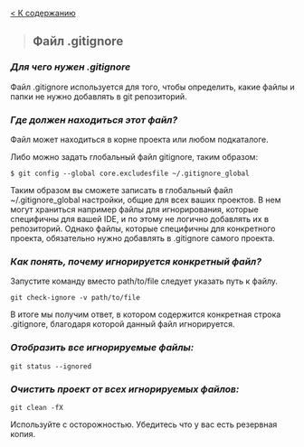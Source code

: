 [< К содержанию](readme.md)

>## **Файл .gitignore**

### ***Для чего нужен .gitignore***

Файл .gitignore используется для того, чтобы определить, какие файлы и папки не нужно добавлять в git репозиторий.

### ***Где должен находиться этот файл?***

Файл может находиться в корне проекта или любом подкаталоге.

Либо можно задать глобальный файл gitignore, таким образом:
```
$ git config --global core.excludesfile ~/.gitignore_global
```
Таким образом вы сможете записать в глобальный файл ~/.gitignore_global настройки, общие для всех ваших проектов. В нем могут храниться например файлы для игнорирования, которые специфичны для вашей IDE, и по этому не логично добавлять их в репозиторий. Однако файлы, которые специфичны для конкретного проекта, обязательно нужно добавлять в .gitignore самого проекта.

### ***Как понять, почему игнорируется конкретный файл?***

Запустите команду вместо path/to/file следует указать путь к файлу.
```
git check-ignore -v path/to/file
```
В итоге мы получим ответ, в котором содержится конкретная строка .gitignore, благодаря которой данный файл игнорируется.

### ***Отобразить все игнорируемые файлы:***
```
git status --ignored
```
### ***Очистить проект от всех игнорируемых файлов:***
```
git clean -fX
```
Используйте с осторожностью. Убедитесь что у вас есть резервная копия.
